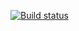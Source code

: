 [![Build status](https://ci.appveyor.com/api/projects/status/3mj12okvd3e5amiw?svg=true)](https://ci.appveyor.com/project/raptor-vrn/ajs-hometask-3-clearfunc)